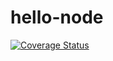 # hello-node
[![Coverage Status](https://coveralls.io/repos/github/launay12u/hello-node/badge.svg?branch=master)](https://coveralls.io/github/launay12u/hello-node?branch=master)
